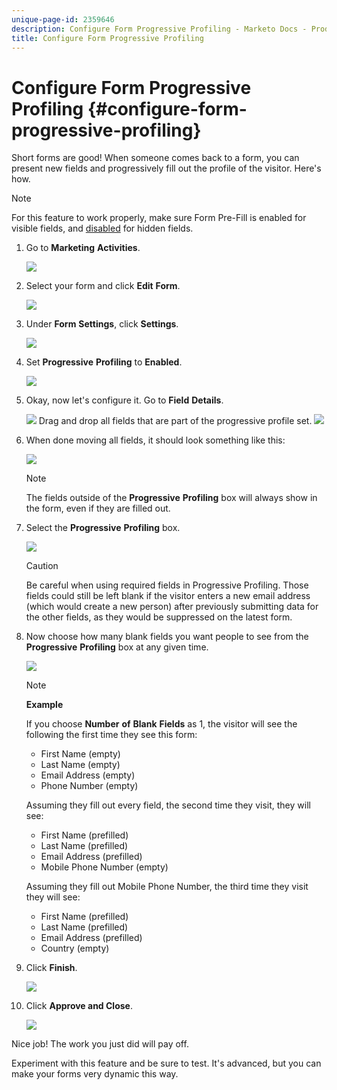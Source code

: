 ```yaml
---
unique-page-id: 2359646
description: Configure Form Progressive Profiling - Marketo Docs - Product Documentation
title: Configure Form Progressive Profiling
---
```


# Configure Form Progressive Profiling {#configure-form-progressive-profiling}

Short forms are good! When someone comes back to a form, you can present new fields and progressively fill out the profile of the visitor. Here's how.

>[!NOTE]
>
>For this feature to work properly, make sure Form Pre-Fill is enabled for visible fields, and [disabled](http://docs.marketo.com/display/DOCS/Disable+Pre-fill+for+a+Form+Field) for hidden fields.

1. Go to **Marketing** **Activities**.

   ![](assets/ma-1.png)

1. Select your form and click **Edit** **Form**.

   ![](assets/image2014-9-15-12-3a31-3a20.png)

1. Under **Form** **Settings**, click **Settings**.

   ![](assets/image2014-9-15-12-3a31-3a29.png)

1. Set **Progressive** **Profiling** to **Enabled**.

   ![](assets/image2014-9-15-12-3a31-3a47.png)

1. Okay, now let's configure it. Go to **Field** **Details**. 

   ![](assets/image2014-9-15-12-3a31-3a55.png)
   Drag and drop all fields that are part of the progressive profile set.
   ![](assets/image2014-9-15-12-3a32-3a3.png)

1. When done moving all fields, it should look something like this:

   ![](assets/image2014-9-15-12-3a32-3a12.png)

   >[!NOTE]
   >
   >The fields outside of the **Progressive** **Profiling** box will always show in the form, even if they are filled out.

1. Select the **Progressive** **Profiling** box.

   ![](assets/image2014-9-15-12-3a32-3a19.png)

   >[!CAUTION]
   >
   >Be careful when using required fields in Progressive Profiling. Those fields could still be left blank if the visitor enters a new email address (which would create a new person) after previously submitting data for the other fields, as they would be suppressed on the latest form.

1. Now choose how many blank fields you want people to see from the **Progressive** **Profiling** box at any given time.

   ![](assets/image2014-9-15-12-3a32-3a26.png)

   >[!NOTE]
   >
   >**Example**
   >
   >
   >If you choose **Number** **of** **Blank** **Fields** as 1, the visitor will see the following the first time they see this form:
   >
   >    
   >    
   >    * First Name (empty)
   >    * Last Name (empty)
   >    * Email Address (empty)
   >    * Phone Number (empty)
   >    
   >    
   >Assuming they fill out every field, the second time they visit, they will see:
   >
   >    
   >    
   >    * First Name (prefilled)
   >    * Last Name (prefilled)
   >    * Email Address (prefilled)
   >    * Mobile Phone Number (empty)
   >    
   >    
   >Assuming they fill out Mobile Phone Number, the third time they visit they will see:
   >
   >    
   >    
   >    * First Name (prefilled)
   >    * Last Name (prefilled)
   >    * Email Address (prefilled)
   >    * Country (empty)
   >    
   >

1. Click **Finish**. 

   ![](assets/image2014-9-15-12-3a33-3a35.png)

1. Click **Approve and Close**.

   ![](assets/image2014-9-15-12-3a33-3a45.png)

Nice job! The work you just did will pay off.

Experiment with this feature and be sure to test. It's advanced, but you can make your forms very dynamic this way.
